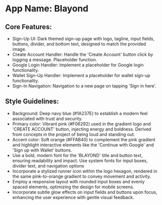 # **App Name**: Blayond

## Core Features:

- Sign-Up UI: Dark themed sign-up page with logo, tagline, input fields, buttons, divider, and bottom text, designed to match the provided image.
- Create Account Handler: Handle the 'Create Account' button click by logging a message. Placeholder function.
- Google Login Handler: Implement a placeholder for Google login functionality.
- Wallet Sign-Up Handler: Implement a placeholder for wallet sign-up functionality.
- Sign-In Navigation: Navigation to a new page on tapping 'Sign in here'.

## Style Guidelines:

- Background: Deep navy blue (#1A237E) to establish a modern feel associated with trust and security.
- Primary color: Vibrant pink (#F06292) used in the gradient logo and 'CREATE ACCOUNT' button, injecting energy and boldness. Derived from concepts in the project of being loud and standing out.
- Accent color: Soft orange (#FFAB40) to complement the pink gradient and highlight interactive elements like the 'Continue with Google' and 'Sign up with Wallet' buttons.
- Use a bold, modern font for the 'BLAYOND' title and button text, ensuring readability and impact. Use system fonts for input boxes, divider text, and navigation options
- Incorporate a stylized runner icon within the logo hexagon, rendered in the same pink-to-orange gradient to convey movement and activity.
- Employ a responsive layout with rounded input boxes and evenly spaced elements, optimizing the design for mobile screens.
- Incorporate subtle glow effects on input fields and buttons upon focus, enhancing the user experience with gentle visual feedback.